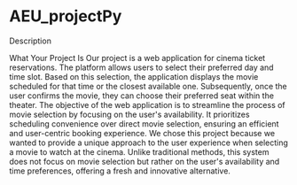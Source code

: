 # AEU_projectPy

Description

What Your Project Is
Our project is a web application for cinema ticket reservations. The platform allows users to select their preferred day and time slot. Based on this selection, the application displays the movie scheduled for that time or the closest available one. Subsequently, once the user confirms the movie, they can choose their preferred seat within the theater.
The objective of the web application is to streamline the process of movie selection by focusing on the user's availability. It prioritizes scheduling convenience over direct movie selection, ensuring an efficient and user-centric booking experience.
We chose this project because we wanted to provide a unique approach to the user experience when selecting a movie to watch at the cinema. Unlike traditional methods, this system does not focus on movie selection but rather on the user's availability and time preferences, offering a fresh and innovative alternative.
